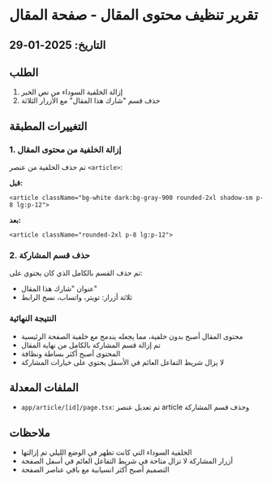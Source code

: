 # تقرير تنظيف محتوى المقال - صفحة المقال

## التاريخ: 2025-01-29

## الطلب
1. إزالة الخلفية السوداء من نص الخبر
2. حذف قسم "شارك هذا المقال" مع الأزرار الثلاثة

## التغييرات المطبقة

### 1. إزالة الخلفية من محتوى المقال
تم حذف الخلفية من عنصر `<article>`:

**قبل:**
```tsx
<article className="bg-white dark:bg-gray-900 rounded-2xl shadow-sm p-8 lg:p-12">
```

**بعد:**
```tsx
<article className="rounded-2xl p-8 lg:p-12">
```

### 2. حذف قسم المشاركة
تم حذف القسم بالكامل الذي كان يحتوي على:
- عنوان "شارك هذا المقال"
- ثلاثة أزرار: تويتر، واتساب، نسخ الرابط

### النتيجة النهائية
- محتوى المقال أصبح بدون خلفية، مما يجعله يندمج مع خلفية الصفحة الرئيسية
- تم إزالة قسم المشاركة بالكامل من نهاية المقال
- المحتوى أصبح أكثر بساطة ونظافة
- لا يزال شريط التفاعل العائم في الأسفل يحتوي على خيارات المشاركة

## الملفات المعدلة
- `app/article/[id]/page.tsx`: تم تعديل عنصر article وحذف قسم المشاركة

## ملاحظات
- الخلفية السوداء التي كانت تظهر في الوضع الليلي تم إزالتها
- أزرار المشاركة لا تزال متاحة في شريط التفاعل العائم في أسفل الصفحة
- التصميم أصبح أكثر انسيابية مع باقي عناصر الصفحة 